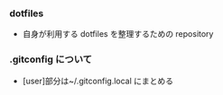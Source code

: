### dotfiles

-   自身が利用する dotfiles を整理するための repository

### .gitconfig について

-   [user]部分は~/.gitconfig.local にまとめる
